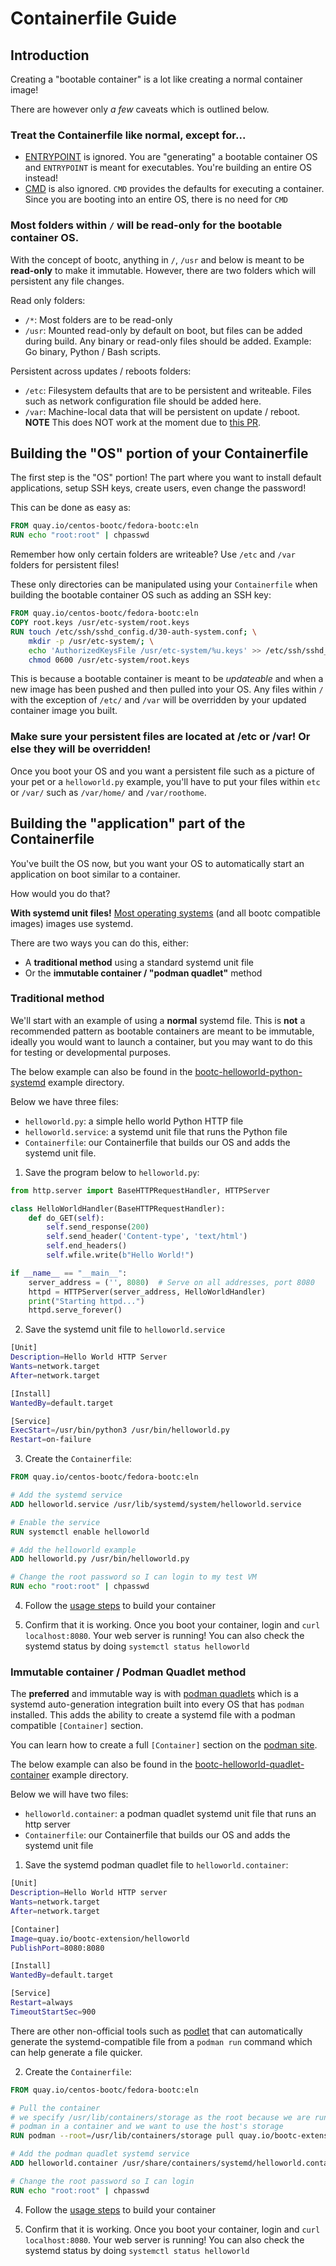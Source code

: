 # Containerfile Guide

## Introduction

Creating a "bootable container" is a lot like creating a normal container image!

There are however only *a few* caveats which is outlined below.

### Treat the Containerfile like normal, except for...

* [ENTRYPOINT](https://github.com/containers/common/blob/4b53eca53c7a03b98161ae1727f4196517f5fcbc/docs/Containerfile.5.md?plain=1#L405) is ignored. You are "generating" a bootable container OS and `ENTRYPOINT` is meant for executables. You're building an entire OS instead!
* [CMD](https://github.com/containers/common/blob/4b53eca53c7a03b98161ae1727f4196517f5fcbc/docs/Containerfile.5.md?plain=1#L257) is also ignored. `CMD` provides the defaults for executing a container. Since you are booting into an entire OS, there is no need for `CMD`

### Most folders within `/` will be read-only for the bootable container OS.

With the concept of bootc, anything in `/`, `/usr` and below is meant to be **read-only** to make it immutable. However, there are two folders which will persistent any file changes.

Read only folders:
- `/*`: Most folders are to be read-only
- `/usr`: Mounted read-only by default on boot, but files can be added during build. Any binary or read-only files should be added. Example: Go binary, Python / Bash scripts.

Persistent across updates / reboots folders:
- `/etc`: Filesystem defaults that are to be persistent and writeable. Files such as network configuration file should be added here.
- `/var`: Machine-local data that will be persistent on update / reboot. **NOTE** This does NOT work at the moment due to [this PR](https://github.com/CentOS/centos-bootc/pull/186).

## Building the "OS" portion of your Containerfile

The first step is the "OS" portion! The part where you want to install default applications, setup SSH keys, create users, even change the password!

This can be done as easy as:

```Dockerfile
FROM quay.io/centos-bootc/fedora-bootc:eln
RUN echo "root:root" | chpasswd
```

Remember how only certain folders are writeable? Use `/etc` and `/var` folders for persistent files!

These only directories can be manipulated using your `Containerfile` when building the bootable container OS such as adding an SSH key:

```Dockerfile
FROM quay.io/centos-bootc/fedora-bootc:eln
COPY root.keys /usr/etc-system/root.keys
RUN touch /etc/ssh/sshd_config.d/30-auth-system.conf; \
    mkdir -p /usr/etc-system/; \
    echo 'AuthorizedKeysFile /usr/etc-system/%u.keys' >> /etc/ssh/sshd_config.d/30-auth-system.conf; \
    chmod 0600 /usr/etc-system/root.keys
```

This is because a bootable container is meant to be *updateable* and when a new image has been pushed and then pulled into your OS. Any files within `/` with the exception of `/etc/` and `/var` will be overridden by your updated container image you built.

### **Make sure your persistent files are located at /etc or /var! Or else they will be overridden!**

Once you boot your OS and you want a persistent file such as a picture of your pet or a `helloworld.py` example, you'll have to put your files within `etc` or `/var/` such as `/var/home/` and `/var/roothome`.

## Building the "application" part of the Containerfile

You've built the OS now, but you want your OS to automatically start an application on boot similar to a container.

How would you do that?

**With systemd unit files!** [Most operating systems](https://en.wikipedia.org/wiki/Systemd#Adoption) (and all bootc compatible images) images use systemd.

There are two ways you can do this, either:
* A **traditional method** using a standard systemd unit file
* Or the **immutable container / "podman quadlet"** method

### Traditional method


We'll start with an example of using a **normal** systemd file. This is **not** a recommended pattern as bootable containers are meant to be immutable, ideally you would want to launch a container, but you may want to do this for testing or developmental purposes.

The below example can also be found in the [bootc-helloworld-python-systemd](/examples/bootc-helloworld-python-systemd/) example directory.

Below we have three files:
- `helloworld.py`: a simple hello world Python HTTP file
- `helloworld.service`: a systemd unit file that runs the Python file
- `Containerfile`: our Containerfile that builds our OS and adds the systemd unit file.

1. Save the program below to `helloworld.py`:

```py
from http.server import BaseHTTPRequestHandler, HTTPServer

class HelloWorldHandler(BaseHTTPRequestHandler):
    def do_GET(self):
        self.send_response(200)
        self.send_header('Content-type', 'text/html')
        self.end_headers()
        self.wfile.write(b"Hello World!")

if __name__ == "__main__":
    server_address = ('', 8080)  # Serve on all addresses, port 8080
    httpd = HTTPServer(server_address, HelloWorldHandler)
    print("Starting httpd...")
    httpd.serve_forever()
```

2. Save the systemd unit file to `helloworld.service`

```sh
[Unit]
Description=Hello World HTTP Server
Wants=network.target
After=network.target

[Install]
WantedBy=default.target

[Service]
ExecStart=/usr/bin/python3 /usr/bin/helloworld.py
Restart=on-failure
```

3. Create the `Containerfile`:

```Dockerfile
FROM quay.io/centos-bootc/fedora-bootc:eln

# Add the systemd service
ADD helloworld.service /usr/lib/systemd/system/helloworld.service

# Enable the service
RUN systemctl enable helloworld

# Add the helloworld example
ADD helloworld.py /usr/bin/helloworld.py

# Change the root password so I can login to my test VM
RUN echo "root:root" | chpasswd
```

4. Follow the [usage steps](https://github.com/containers/podman-desktop-extension-bootc?tab=readme-ov-file#usage) to build your container

5. Confirm that it is working. Once you boot your container, login and `curl localhost:8080`. Your web server is running! You can also check the systemd status by doing `systemctl status helloworld`

### Immutable container / Podman Quadlet method

The **preferred** and immutable way is with [podman quadlets](https://docs.podman.io/en/latest/markdown/podman-systemd.unit.5.html) which is a systemd auto-generation integration built into every OS that has `podman` installed. This adds the ability to create a systemd file with a podman compatible `[Container]` section. 

You can learn how to create a full `[Container]` section on the [podman site](https://docs.podman.io/en/latest/markdown/podman-systemd.unit.5.html).

The below example can also be found in the [bootc-helloworld-quadlet-container](/examples/bootc-helloworld-quadlet-container/) example directory.

Below we will have two files:
- `helloworld.container`: a podman quadlet systemd unit file that runs an http server
- `Containerfile`: our Containerfile that builds our OS and adds the systemd unit file

1. Save the systemd podman quadlet file to `helloworld.container`:

```sh
[Unit]
Description=Hello World HTTP server
Wants=network.target
After=network.target

[Container]
Image=quay.io/bootc-extension/helloworld
PublishPort=8080:8080

[Install]
WantedBy=default.target

[Service]
Restart=always
TimeoutStartSec=900
```

There are other non-official tools such as [podlet](https://github.com/k9withabone/podlet) that can automatically generate the systemd-compatible file from a `podman run` command which can help generate a file quicker.

2. Create the `Containerfile`:

```Dockerfile
FROM quay.io/centos-bootc/fedora-bootc:eln

# Pull the container
# we specify /usr/lib/containers/storage as the root because we are running
# podman in a container and we want to use the host's storage
RUN podman --root=/usr/lib/containers/storage pull quay.io/bootc-extension/helloworld

# Add the podman quadlet systemd service
ADD helloworld.container /usr/share/containers/systemd/helloworld.container

# Change the root password so I can login
RUN echo "root:root" | chpasswd
```

4. Follow the [usage steps](https://github.com/containers/podman-desktop-extension-bootc?tab=readme-ov-file#usage) to build your container

5. Confirm that it is working. Once you boot your container, login and `curl localhost:8080`. Your web server is running! You can also check the systemd status by doing `systemctl status helloworld`